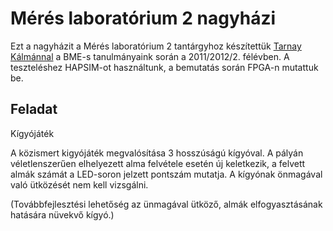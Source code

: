 # Mérés laboratórium 2 nagyházi

Ezt a nagyházit a Mérés laboratórium 2 tantárgyhoz készítettük [Tarnay Kálmánnal](https://github.com/kalmi) a BME-s tanulmányaink során a 2011/2012/2. félévben. A teszteléshez HAPSIM-ot használtunk, a bemutatás során FPGA-n mutattuk be.

## Feladat

Kígyójáték

A közismert kigyójáték megvalósítása 3 hosszúságú kígyóval. A pályán véletlenszerűen elhelyezett alma felvétele esetén új keletkezik, a felvett almák számát a LED-soron jelzett pontszám mutatja. A kígyónak önmagával való ütközését nem kell vizsgálni.

(Továbbfejlesztési lehetőség az ünmagával ütköző, almák elfogyasztásának hatására nüvekvő kígyó.)
